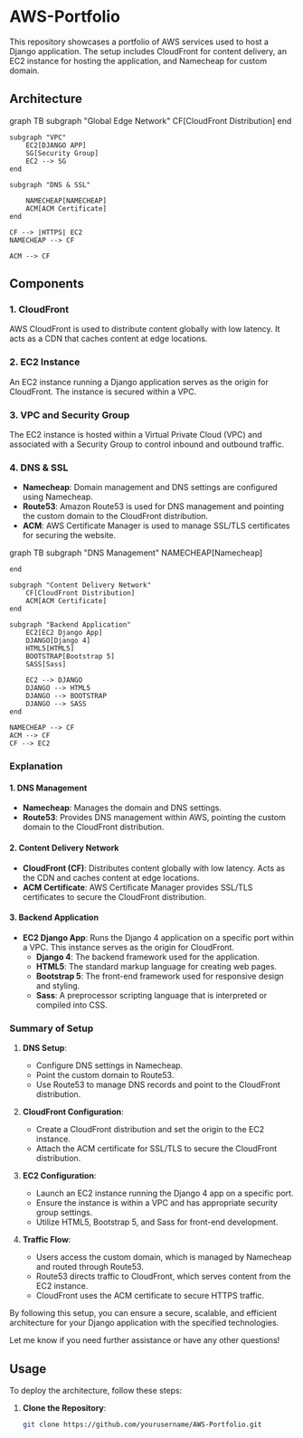 

# AWS-Portfolio

This repository showcases a portfolio of AWS services used to host a Django application. The setup includes CloudFront for content delivery, an EC2 instance for hosting the application, and Namecheap for custom domain.

## Architecture

<script type="module">
  import mermaid from 'https://cdn.jsdelivr.net/npm/mermaid@9/dist/mermaid.esm.min.mjs';
  mermaid.initialize({startOnLoad:true});
</script>

<div class="mermaid">
graph TB
    subgraph "Global Edge Network"
        CF[CloudFront Distribution]
    end

    subgraph "VPC"
        EC2[DJANGO APP]
        SG[Security Group]
        EC2 --> SG
    end

    subgraph "DNS & SSL"
        
        NAMECHEAP[NAMECHEAP]
        ACM[ACM Certificate]
    end

    CF --> |HTTPS| EC2
    NAMECHEAP --> CF
   
    ACM --> CF
</div>


## Components

### 1. CloudFront
AWS CloudFront is used to distribute content globally with low latency. It acts as a CDN that caches content at edge locations.

### 2. EC2 Instance
An EC2 instance running a Django application serves as the origin for CloudFront. The instance is secured within a VPC.

### 3. VPC and Security Group
The EC2 instance is hosted within a Virtual Private Cloud (VPC) and associated with a Security Group to control inbound and outbound traffic.

### 4. DNS & SSL
- **Namecheap**: Domain management and DNS settings are configured using Namecheap.
- **Route53**: Amazon Route53 is used for DNS management and pointing the custom domain to the CloudFront distribution.
- **ACM**: AWS Certificate Manager is used to manage SSL/TLS certificates for securing the website.

<div class ="mermaid">


graph TB
    subgraph "DNS Management"
        NAMECHEAP[Namecheap]
        
    end

    subgraph "Content Delivery Network"
        CF[CloudFront Distribution]
        ACM[ACM Certificate]
    end

    subgraph "Backend Application"
        EC2[EC2 Django App]
        DJANGO[Django 4]
        HTML5[HTML5]
        BOOTSTRAP[Bootstrap 5]
        SASS[Sass]
        
        EC2 --> DJANGO
        DJANGO --> HTML5
        DJANGO --> BOOTSTRAP
        DJANGO --> SASS
    end

    NAMECHEAP --> CF
    ACM --> CF
    CF --> EC2


</div>

### Explanation

#### 1. DNS Management
- **Namecheap**: Manages the domain and DNS settings.
- **Route53**: Provides DNS management within AWS, pointing the custom domain to the CloudFront distribution.

#### 2. Content Delivery Network
- **CloudFront (CF)**: Distributes content globally with low latency. Acts as the CDN and caches content at edge locations.
- **ACM Certificate**: AWS Certificate Manager provides SSL/TLS certificates to secure the CloudFront distribution.

#### 3. Backend Application
- **EC2 Django App**: Runs the Django 4 application on a specific port within a VPC. This instance serves as the origin for CloudFront.
  - **Django 4**: The backend framework used for the application.
  - **HTML5**: The standard markup language for creating web pages.
  - **Bootstrap 5**: The front-end framework used for responsive design and styling.
  - **Sass**: A preprocessor scripting language that is interpreted or compiled into CSS.

### Summary of Setup
1. **DNS Setup**:
   - Configure DNS settings in Namecheap.
   - Point the custom domain to Route53.
   - Use Route53 to manage DNS records and point to the CloudFront distribution.

2. **CloudFront Configuration**:
   - Create a CloudFront distribution and set the origin to the EC2 instance.
   - Attach the ACM certificate for SSL/TLS to secure the CloudFront distribution.

3. **EC2 Configuration**:
   - Launch an EC2 instance running the Django 4 app on a specific port.
   - Ensure the instance is within a VPC and has appropriate security group settings.
   - Utilize HTML5, Bootstrap 5, and Sass for front-end development.

4. **Traffic Flow**:
   - Users access the custom domain, which is managed by Namecheap and routed through Route53.
   - Route53 directs traffic to CloudFront, which serves content from the EC2 instance.
   - CloudFront uses the ACM certificate to secure HTTPS traffic.

By following this setup, you can ensure a secure, scalable, and efficient architecture for your Django application with the specified technologies.

Let me know if you need further assistance or have any other questions!

## Usage

To deploy the architecture, follow these steps:

1. **Clone the Repository**:
   ```bash
   git clone https://github.com/yourusername/AWS-Portfolio.git
